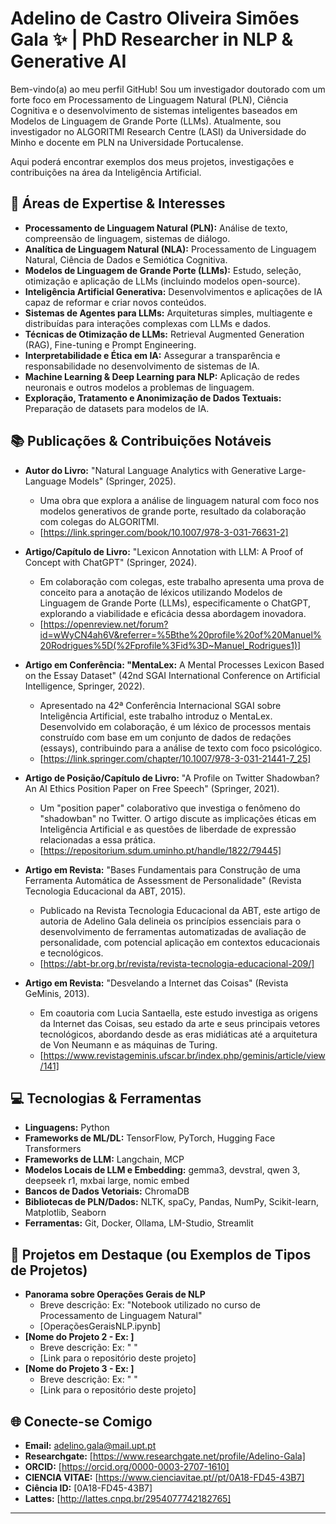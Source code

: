 # Adelino de Castro Oliveira Simões Gala ✨ | PhD Researcher in NLP & Generative AI

Bem-vindo(a) ao meu perfil GitHub! Sou um investigador doutorado com um forte foco em Processamento de Linguagem Natural (PLN), Ciência Cognitiva e o desenvolvimento de sistemas inteligentes baseados em Modelos de Linguagem de Grande Porte (LLMs). Atualmente, sou investigador no ALGORITMI Research Centre (LASI) da Universidade do Minho e docente em PLN na Universidade Portucalense.

Aqui poderá encontrar exemplos dos meus projetos, investigações e contribuições na área da Inteligência Artificial.


## 🚀 Áreas de Expertise & Interesses

*   **Processamento de Linguagem Natural (PLN):** Análise de texto, compreensão de linguagem, sistemas de diálogo.
*   **Analítica de Linguagem Natural (NLA):** Processamento de Linguagem Natural, Ciência de Dados e Semiótica Cognitiva.
*   **Modelos de Linguagem de Grande Porte (LLMs):** Estudo, seleção, otimização e aplicação de LLMs (incluindo modelos open-source).
*   **Inteligência Artificial Generativa:** Desenvolvimentos e aplicações de IA capaz de reformar e criar novos conteúdos.
*   **Sistemas de Agentes para LLMs:** Arquiteturas simples, multiagente e distribuídas para interações complexas com LLMs e dados.
*   **Técnicas de Otimização de LLMs:** Retrieval Augmented Generation (RAG), Fine-tuning e Prompt Engineering.
*   **Interpretabilidade e Ética em IA:** Assegurar a transparência e responsabilidade no desenvolvimento de sistemas de IA.
*   **Machine Learning & Deep Learning para NLP:** Aplicação de redes neuronais e outros modelos a problemas de linguagem.
*   **Exploração, Tratamento e Anonimização de Dados Textuais:** Preparação de datasets para modelos de IA.


## 📚 Publicações & Contribuições Notáveis

*   **Autor do Livro:** "Natural Language Analytics with Generative Large-Language Models" (Springer, 2025).
    *   Uma obra que explora a análise de linguagem natural com foco nos modelos generativos de grande porte, resultado da colaboração com colegas do ALGORITMI.
    *   [https://link.springer.com/book/10.1007/978-3-031-76631-2]

*   **Artigo/Capítulo de Livro:** "Lexicon Annotation with LLM: A Proof of Concept with ChatGPT" (Springer, 2024).
    *   Em colaboração com colegas, este trabalho apresenta uma prova de conceito para a anotação de léxicos utilizando Modelos de Linguagem de Grande Porte (LLMs), especificamente o ChatGPT, explorando a viabilidade e eficácia dessa abordagem inovadora.
    *   [https://openreview.net/forum?id=wWyCN4ah6V&referrer=%5Bthe%20profile%20of%20Manuel%20Rodrigues%5D(%2Fprofile%3Fid%3D~Manuel_Rodrigues1)]

*   **Artigo em Conferência: "MentaLex:** A Mental Processes Lexicon Based on the Essay Dataset" (42nd SGAI International Conference on Artificial Intelligence, Springer, 2022).
    *   Apresentado na 42ª Conferência Internacional SGAI sobre Inteligência Artificial, este trabalho introduz o MentaLex. Desenvolvido em colaboração, é um léxico de processos mentais construído com base em um conjunto de dados de redações (essays), contribuindo para a análise de texto com foco psicológico.
    *   [https://link.springer.com/chapter/10.1007/978-3-031-21441-7_25]

*   **Artigo de Posição/Capítulo de Livro:** "A Profile on Twitter Shadowban? An AI Ethics Position Paper on Free Speech" (Springer, 2021).
    *   Um "position paper" colaborativo que investiga o fenômeno do "shadowban" no Twitter. O artigo discute as implicações éticas em Inteligência Artificial e as questões de liberdade de expressão relacionadas a essa prática.
    *   [https://repositorium.sdum.uminho.pt/handle/1822/79445]

*   **Artigo em Revista:** "Bases Fundamentais para Construção de uma Ferramenta Automática de Assessment de Personalidade" (Revista Tecnologia Educacional da ABT, 2015).
    *   Publicado na Revista Tecnologia Educacional da ABT, este artigo de autoria de Adelino Gala delineia os princípios essenciais para o desenvolvimento de ferramentas automatizadas de avaliação de personalidade, com potencial aplicação em contextos educacionais e tecnológicos.
    *   [https://abt-br.org.br/revista/revista-tecnologia-educacional-209/]

*   **Artigo em Revista:** "Desvelando a Internet das Coisas" (Revista GeMinis, 2013).
    *   Em coautoria com Lucia Santaella, este estudo investiga as origens da Internet das Coisas, seu estado da arte e seus principais vetores tecnológicos, abordando desde as eras midiáticas até a arquitetura de Von Neumann e as máquinas de Turing.
    *   [https://www.revistageminis.ufscar.br/index.php/geminis/article/view/141]


## 💻 Tecnologias & Ferramentas

*   **Linguagens:** Python
*   **Frameworks de ML/DL:** TensorFlow, PyTorch, Hugging Face Transformers 
*   **Frameworks de LLM:** Langchain, MCP
*   **Modelos Locais de LLM e Embedding:** gemma3, devstral, qwen 3, deepseek r1, mxbai large, nomic embed
*   **Bancos de Dados Vetoriais:**  ChromaDB
*   **Bibliotecas de PLN/Dados:** NLTK, spaCy, Pandas, NumPy, Scikit-learn, Matplotlib, Seaborn 
*   **Ferramentas:** Git, Docker, Ollama, LM-Studio, Streamlit


## 📌 Projetos em Destaque (ou Exemplos de Tipos de Projetos)

*   **Panorama sobre Operações Gerais de NLP**
    *   Breve descrição: Ex: "Notebook utilizado no curso de Processamento de Linguagem Natural"
    *   [OperaçõesGeraisNLP.ipynb]
*   **[Nome do Projeto 2 - Ex: ]**
    *   Breve descrição: Ex: " "
    *   [Link para o repositório deste projeto]
*   **[Nome do Projeto 3 - Ex: ]**
    *   Breve descrição: Ex: " "
    *   [Link para o repositório deste projeto]


## 🌐 Conecte-se Comigo

*   **Email:** adelino.gala@mail.upt.pt
*   **Researchgate:** [https://www.researchgate.net/profile/Adelino-Gala]
*   **ORCID:** [https://orcid.org/0000-0003-2707-1610]
*   **CIENCIA VITAE:** [https://www.cienciavitae.pt//pt/0A18-FD45-43B7]
*   **Ciência ID:** [0A18-FD45-43B7]
*   **Lattes:** [http://lattes.cnpq.br/2954077742182765]

---
